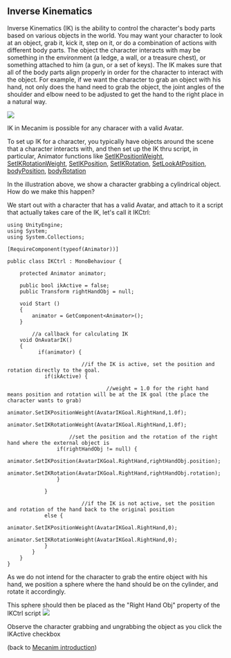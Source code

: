 Inverse Kinematics
------------------


Inverse Kinematics (IK) is the ability to control the character's body parts based on various objects in the world. You may want your character to look at an object, grab it, kick it, step on it, or do a combination of actions with different body parts. The object the character interacts with may be something in the environment (a ledge, a wall, or a treasure chest), or something attached to him (a gun, or a set of keys). The IK makes sure that all of the body parts align properly in order for the character to interact with the object. For example, if we want the character to grab an object with his hand, not only does the hand need to grab the object, the joint angles of the shoulder and elbow need to be adjusted to get the hand to the right place in a natural way. 

![](http://docwiki.hq.unity3d.com/uploads/Main/MecanimIKGrabbing.png)  

IK in Mecanim is possible for any characer with a valid Avatar. 

To set up IK for a character, you typically have objects around the scene that a character interacts with, and then set up the IK thru script, in particular, Animator functions like
[SetIKPositionWeight](ScriptRef:Animator.SetIKPositionWeight.html),
[SetIKRotationWeight](ScriptRef:Animator.SetIKRotationWeight.html),
[SetIKPosition](ScriptRef:Animator.SetIKPosition.html),
[SetIKRotation](ScriptRef:Animator.SetIKRotation.html),
[SetLookAtPosition](ScriptRef:Animator.SetIKLookAtPosition.html),
[bodyPosition](ScriptRef:Animator-bodyPosition.html),
[bodyRotation](ScriptRef:Animator-bodyRotation.html)

In the illustration above, we show a character grabbing a cylindrical object. How do we make this happen?

We start out with a character that has a valid Avatar, and attach to it a script that actually takes care of the IK, let's call it <span class=component>IKCtrl</span>:

    
    using UnityEngine;
    using System;
    using System.Collections;
      
    [RequireComponent(typeof(Animator))]  
    
    public class IKCtrl : MonoBehaviour {
    	
    	protected Animator animator;
    	
    	public bool ikActive = false;
    	public Transform rightHandObj = null;
    	
    	void Start () 
    	{
    		animator = GetComponent<Animator>();
    	}
        
            //a callback for calculating IK
    	void OnAvatarIK()
    	{
    	      if(animator) {
    
                            //if the IK is active, set the position and rotation directly to the goal. 
    			if(ikActive) {
    
                                    //weight = 1.0 for the right hand means position and rotation will be at the IK goal (the place the character wants to grab)
    				animator.SetIKPositionWeight(AvatarIKGoal.RightHand,1.0f);
    				animator.SetIKRotationWeight(AvatarIKGoal.RightHand,1.0f);
    							
    			        //set the position and the rotation of the right hand where the external object is
    				if(rightHandObj != null) {
    					animator.SetIKPosition(AvatarIKGoal.RightHand,rightHandObj.position);
    					animator.SetIKRotation(AvatarIKGoal.RightHand,rightHandObj.rotation);
    				}					
    				
    			}
    
                            //if the IK is not active, set the position and rotation of the hand back to the original position
    			else {			
    				animator.SetIKPositionWeight(AvatarIKGoal.RightHand,0);
    				animator.SetIKRotationWeight(AvatarIKGoal.RightHand,0);				
    			}
    		}
    	}	  
    }

As we do not intend for the character to grab the entire object with his hand, we position a sphere where the hand should be on the cylinder, and rotate it accordingly. 

This sphere should then be placed as the "Right Hand Obj" property of the IKCtrl script
![](http://docwiki.hq.unity3d.com/uploads/Main/MecanimIKSetupInspector.png)  

Observe the character grabbing and ungrabbing the object as you click the <span class=component>IKActive</span> checkbox

(back to [Mecanim introduction](MecanimAnimationSystem))
